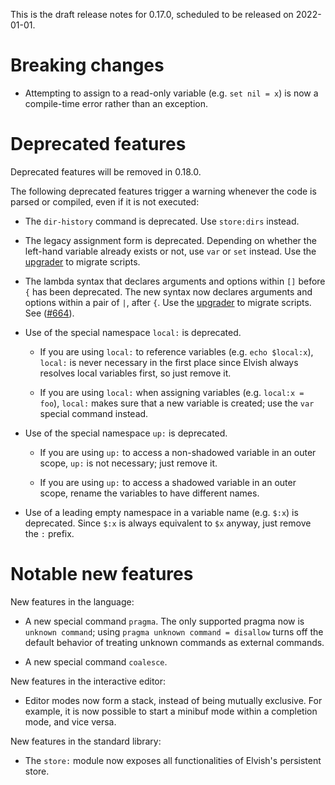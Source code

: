 This is the draft release notes for 0.17.0, scheduled to be released on
2022-01-01.

# Breaking changes

-   Attempting to assign to a read-only variable (e.g. `set nil = x`) is now a
    compile-time error rather than an exception.

# Deprecated features

Deprecated features will be removed in 0.18.0.

The following deprecated features trigger a warning whenever the code is parsed
or compiled, even if it is not executed:

-   The `dir-history` command is deprecated. Use `store:dirs` instead.

-   The legacy assignment form is deprecated. Depending on whether the left-hand
    variable already exists or not, use `var` or `set` instead. Use the
    [upgrader](https://go.elv.sh/u0.17) to migrate scripts.

-   The lambda syntax that declares arguments and options within `[]` before `{`
    has been deprecated. The new syntax now declares arguments and options
    within a pair of `|`, after `{`. Use the [upgrader](https://go.elv.sh/u0.17)
    to migrate scripts. See ([#664](https://b.elv.sh/664)).

-   Use of the special namespace `local:` is deprecated.

    -   If you are using `local:` to reference variables (e.g. `echo $local:x`),
        `local:` is never necessary in the first place since Elvish always
        resolves local variables first, so just remove it.

    -   If you are using `local:` when assigning variables (e.g.
        `local:x = foo`), `local:` makes sure that a new variable is created;
        use the `var` special command instead.

-   Use of the special namespace `up:` is deprecated.

    -   If you are using `up:` to access a non-shadowed variable in an outer
        scope, `up:` is not necessary; just remove it.

    -   If you are using `up:` to access a shadowed variable in an outer scope,
        rename the variables to have different names.

-   Use of a leading empty namespace in a variable name (e.g. `$:x`) is
    deprecated. Since `$:x` is always equivalent to `$x` anyway, just remove the
    `:` prefix.

# Notable new features

New features in the language:

-   A new special command `pragma`. The only supported pragma now is
    `unknown command`; using `pragma unknown command = disallow` turns off the
    default behavior of treating unknown commands as external commands.

-   A new special command `coalesce`.

New features in the interactive editor:

-   Editor modes now form a stack, instead of being mutually exclusive. For
    example, it is now possible to start a minibuf mode within a completion
    mode, and vice versa.

New features in the standard library:

-   The `store:` module now exposes all functionalities of Elvish's persistent
    store.
